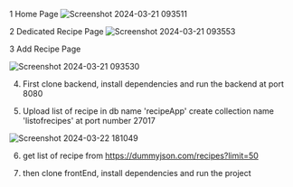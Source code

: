  1 Home Page
 ![Screenshot 2024-03-21 093511](https://github.com/r0h1t237/Assignment2/assets/94473690/cb6a691e-a5dd-4cd3-8f5a-bd5e4251a9d3)
 
 2 Dedicated Recipe Page
 ![Screenshot 2024-03-21 093553](https://github.com/r0h1t237/Assignment2/assets/94473690/fa0c57e2-bf8c-4e6e-beb2-2fcb72ac151d)

 3 Add Recipe Page
 
![Screenshot 2024-03-21 093530](https://github.com/r0h1t237/Assignment2/assets/94473690/963111f3-1445-4e8c-8b57-61d26b585739)

4. First clone backend, install dependencies and run the backend at port 8080 
   
5. Upload list of recipe in db name 'recipeApp' create collection name 'listofrecipes' at port number 27017

   
![Screenshot 2024-03-22 181049](https://github.com/r0h1t237/Assignment2/assets/94473690/fa86102a-721e-4d16-b323-37476be9a2b9)

6. get list of recipe from https://dummyjson.com/recipes?limit=50

7. then clone frontEnd, install dependencies and run the project



   
   

